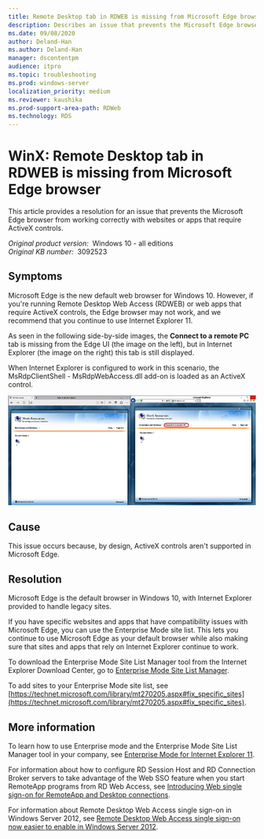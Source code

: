 ```yaml
---
title: Remote Desktop tab in RDWEB is missing from Microsoft Edge browser
description: Describes an issue that prevents the Microsoft Edge browser from working correctly with websites or apps that require ActiveX controls. A resolution is provided.
ms.date: 09/08/2020
author: Deland-Han
ms.author: Deland-Han
manager: dscontentpm
audience: itpro
ms.topic: troubleshooting
ms.prod: windows-server
localization_priority: medium
ms.reviewer: kaushika
ms.prod-support-area-path: RDWeb
ms.technology: RDS
---
```

# WinX: Remote Desktop tab in RDWEB is missing from Microsoft Edge browser

This article provides a resolution for an issue that prevents the Microsoft Edge browser from working correctly with websites or apps that require ActiveX controls.

_Original product version:_ &nbsp;Windows 10 - all editions  
_Original KB number:_ &nbsp;3092523

## Symptoms

Microsoft Edge is the new default web browser for Windows 10. However, if you're running Remote Desktop Web Access (RDWEB) or web apps that require ActiveX controls, the Edge browser may not work, and we recommend that you continue to use Internet Explorer 11.

As seen in the following side-by-side images, the **Connect to a remote PC**  tab is missing from the Edge UI (the image on the left), but in Internet Explorer (the image on the right) this tab is still displayed. 

When Internet Explorer is configured to work in this scenario, the MsRdpClientShell - MsRdpWebAccess.dll  add-on is loaded as an ActiveX control.

![EDGE and IE with RDWEB ](./media/edge-not-work-run-rdweb-require-activex-controls/edge-ie-rdweb.png)

## Cause

This issue occurs because, by design, ActiveX controls aren't supported in Microsoft Edge.

## Resolution

Microsoft Edge is the default browser in Windows 10, with Internet Explorer provided to handle legacy sites.

If you have specific websites and apps that have compatibility issues with Microsoft Edge, you can use the Enterprise Mode site list. This lets you continue to use Microsoft Edge as your default browser while also making sure that sites and apps that rely on Internet Explorer continue to work.

To download the Enterprise Mode Site List Manager tool from the Internet Explorer Download Center, go to [Enterprise Mode Site List Manager](https://go.microsoft.com/fwlink/?linkid=394378).

To add sites to your Enterprise Mode site list, see [https://technet.microsoft.com/library/mt270205.aspx#fix_specific_sites](https://technet.microsoft.com/library/mt270205.aspx#fix_specific_sites).

## More information

To learn how to use Enterprise mode and the Enterprise Mode Site List Manager tool in your company, see [Enterprise Mode for Internet Explorer 11](https://technet.microsoft.com/library/mt269903.aspx).

For information about how to configure RD Session Host and RD Connection Broker servers to take advantage of the Web SSO feature when you start RemoteApp programs from RD Web Access, see [Introducing Web single sign-on for RemoteApp and Desktop connections](https://blogs.msdn.com/b/rds/archive/2009/08/11/introducing-web-single-sign-on-for-remoteapp-and-desktop-connections.aspx).

For information about Remote Desktop Web Access single sign-on in Windows Server 2012, see [Remote Desktop Web Access single sign-on now easier to enable in Windows Server 2012](https://blogs.msdn.com/b/rds/archive/2012/06/25/remote-desktop-web-access-single-sign-on-now-easier-to-enable-in-windows-server-2012.aspx).
